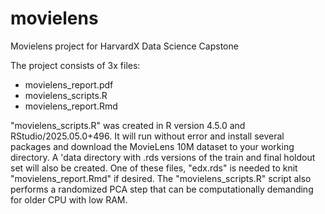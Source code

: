 # movielens
Movielens project for HarvardX Data Science Capstone

The project consists of 3x files:
- movielens_report.pdf
- movielens_scripts.R
- movielens_report.Rmd

"movielens_scripts.R" was created in R version 4.5.0 and RStudio/2025.05.0+496. It will run without error and install several packages and download the MovieLens 10M dataset to your working directory. A 'data directory with .rds versions of the train and final holdout set will also be created. One of these files, "edx.rds" is needed to knit "movielens_report.Rmd" if desired. The "movielens_scripts.R" script also performs a randomized PCA step that can be computationally demanding for older CPU with low RAM. 
